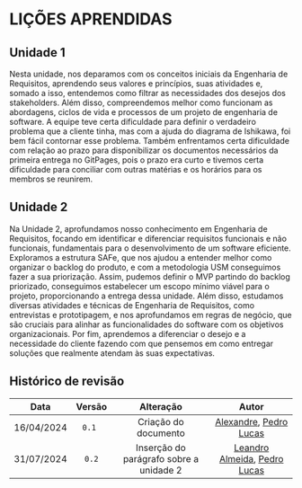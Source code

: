 # LIÇÕES APRENDIDAS

## Unidade 1

Nesta unidade, nos deparamos com os conceitos iniciais da Engenharia de Requisitos, aprendendo seus valores e princípios, suas atividades e, somado a isso, entendemos como filtrar as necessidades dos desejos dos stakeholders. Além disso, compreendemos melhor como funcionam as abordagens, ciclos de vida e processos de um projeto de engenharia de software.
A equipe teve certa dificuldade para definir o verdadeiro problema que a cliente tinha, mas com a ajuda do diagrama de Ishikawa, foi bem fácil contornar esse problema. Também enfrentamos certa dificuldade com relação ao prazo para disponibilizar os documentos necessários da primeira entrega no GitPages, pois o prazo era curto e tivemos certa dificuldade para conciliar com outras matérias e os horários para os membros se reunirem.

## Unidade 2

Na Unidade 2, aprofundamos nosso conhecimento em Engenharia de Requisitos, focando em identificar e diferenciar requisitos funcionais e não funcionais, fundamentais para o desenvolvimento de um software eficiente. Exploramos a estrutura SAFe, que nos ajudou a entender melhor como organizar o backlog do produto, e com a metodologia USM conseguimos fazer a sua priorização. Assim, pudemos definir o MVP partindo do backlog priorizado, conseguimos estabelecer um escopo mínimo viável para o projeto, proporcionando a entrega dessa unidade. Além disso, estudamos diversas atividades e técnicas de Engenharia de Requisitos, como entrevistas e prototipagem, e nos aprofundamos em regras de negócio, que são cruciais para alinhar as funcionalidades do software com os objetivos organizacionais. Por fim, aprendemos a diferenciar o desejo e a necessidade do cliente fazendo com que pensemos em como entregar soluções que realmente atendam às suas expectativas.


## Histórico de revisão

|    Data    | Versão |      Alteração       |                                        Autor                                         |
| :--------: | :----: | :------------------: | :----------------------------------------------------------------------------------: |
| 16/04/2024 | `0.1 ` | Criação do documento | [Alexandre](https://github.com/zzzBECK), [Pedro Lucas](https://github.com/lucasdray) |
| 31/07/2024 | `0.2`  | Inserção do parágrafo sobre a unidade 2 | [Leandro Almeida](https://github.com/leanars), [Pedro Lucas](https://github.com/lucasdray) |
